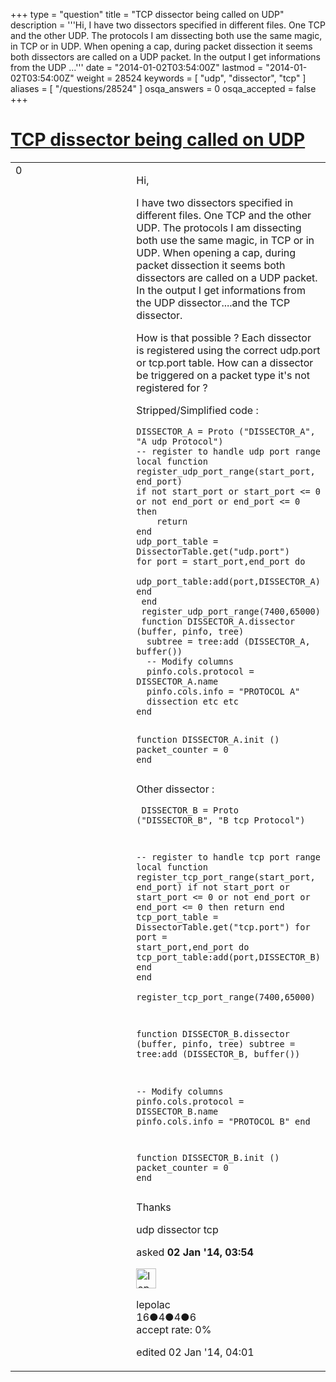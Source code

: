 +++
type = "question"
title = "TCP dissector being called on UDP"
description = '''Hi, I have two dissectors specified in different files. One TCP and the other UDP. The protocols I am dissecting both use the same magic, in TCP or in UDP. When opening a cap, during packet dissection it seems both dissectors are called on a UDP packet. In the output I get informations from the UDP ...'''
date = "2014-01-02T03:54:00Z"
lastmod = "2014-01-02T03:54:00Z"
weight = 28524
keywords = [ "udp", "dissector", "tcp" ]
aliases = [ "/questions/28524" ]
osqa_answers = 0
osqa_accepted = false
+++

<div class="headNormal">

# [TCP dissector being called on UDP](/questions/28524/tcp-dissector-being-called-on-udp)

</div>

<div id="main-body">

<div id="askform">

<table id="question-table" style="width:100%;"><colgroup><col style="width: 50%" /><col style="width: 50%" /></colgroup><tbody><tr class="odd"><td style="width: 30px; vertical-align: top"><div class="vote-buttons"><div id="post-28524-score" class="post-score" title="current number of votes">0</div><div id="favorite-count" class="favorite-count"></div></div></td><td><div id="item-right"><div class="question-body"><p>Hi,</p><p>I have two dissectors specified in different files. One TCP and the other UDP. The protocols I am dissecting both use the same magic, in TCP or in UDP. When opening a cap, during packet dissection it seems both dissectors are called on a UDP packet. In the output I get informations from the UDP dissector....and the TCP dissector.</p><p>How is that possible ? Each dissector is registered using the correct udp.port or tcp.port table. How can a dissector be triggered on a packet type it's not registered for ?</p><p>Stripped/Simplified code :</p><pre><code>DISSECTOR_A = Proto (&quot;DISSECTOR_A&quot;, &quot;A udp Protocol&quot;)
-- register to handle udp port range
local function register_udp_port_range(start_port, end_port)
if not start_port or start_port &lt;= 0 or not end_port or end_port &lt;= 0 then
    return
end
udp_port_table = DissectorTable.get(&quot;udp.port&quot;)
for port = start_port,end_port do
    udp_port_table:add(port,DISSECTOR_A)
end
 end    
 register_udp_port_range(7400,65000)
 function DISSECTOR_A.dissector (buffer, pinfo, tree)
  subtree = tree:add (DISSECTOR_A, buffer())
  -- Modify columns
  pinfo.cols.protocol = DISSECTOR_A.name
  pinfo.cols.info = &quot;PROTOCOL A&quot;
  dissection etc etc
end

function DISSECTOR_A.init ()
 packet_counter = 0
end</code></pre><p>Other dissector :</p><pre><code> DISSECTOR_B = Proto (&quot;DISSECTOR_B&quot;, &quot;B tcp Protocol&quot;)

 -- register to handle tcp port range
 local function register_tcp_port_range(start_port, end_port)
    if not start_port or start_port &lt;= 0 or not end_port or end_port &lt;= 0 then
        return
    end
tcp_port_table = DissectorTable.get(&quot;tcp.port&quot;)
 for port = start_port,end_port do
    tcp_port_table:add(port,DISSECTOR_B)
 end
 end    
 register_tcp_port_range(7400,65000)

 function DISSECTOR_B.dissector (buffer, pinfo, tree)
 subtree = tree:add (DISSECTOR_B, buffer())

 -- Modify columns
 pinfo.cols.protocol = DISSECTOR_B.name
 pinfo.cols.info = &quot;PROTOCOL B&quot;
 end

function DISSECTOR_B.init ()
 packet_counter = 0
end</code></pre><p>Thanks</p></div><div id="question-tags" class="tags-container tags">udp dissector tcp</div><div id="question-controls" class="post-controls"></div><div class="post-update-info-container"><div class="post-update-info post-update-info-user"><p>asked <strong>02 Jan '14, 03:54</strong></p><img src="https://secure.gravatar.com/avatar/e4e8bc4618a9948a893ae407b22e8160?s=32&amp;d=identicon&amp;r=g" class="gravatar" width="32" height="32" alt="lepolac&#39;s gravatar image" /><p>lepolac<br />
<span class="score" title="16 reputation points">16</span><span title="4 badges"><span class="badge1">●</span><span class="badgecount">4</span></span><span title="4 badges"><span class="silver">●</span><span class="badgecount">4</span></span><span title="6 badges"><span class="bronze">●</span><span class="badgecount">6</span></span><br />
<span class="accept_rate" title="Rate of the user&#39;s accepted answers">accept rate:</span> <span title="lepolac has no accepted answers">0%</span></p></div><div class="post-update-info post-update-info-edited"><p>edited 02 Jan '14, 04:01</p></div></div><div id="comments-container-28524" class="comments-container"></div><div id="comment-tools-28524" class="comment-tools"></div><div class="clear"></div><div id="comment-28524-form-container" class="comment-form-container"></div><div class="clear"></div></div></td></tr></tbody></table>

</div>

</div>

